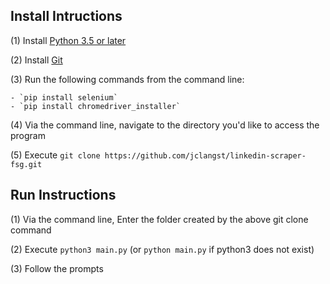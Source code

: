 ## Install Intructions

(1) Install [Python 3.5 or later](https://www.python.org/downloads/)

(2) Install [Git](https://git-scm.com/downloads)

(3) Run the following commands from the command line:
    
    - `pip install selenium`
    - `pip install chromedriver_installer`
    
(4) Via the command line, navigate to the directory you'd like to access the program

(5) Execute `git clone https://github.com/jclangst/linkedin-scraper-fsg.git`


## Run Instructions

(1) Via the command line, Enter the folder created by the above git clone command

(2) Execute `python3 main.py` (or `python main.py` if python3 does not exist)

(3) Follow the prompts
